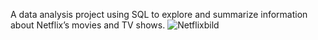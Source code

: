 A data analysis project using SQL to explore and summarize information about Netflix’s movies and TV shows.
![Netflixbild]()
